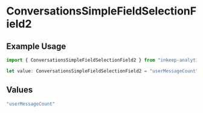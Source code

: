 # ConversationsSimpleFieldSelectionField2

## Example Usage

```typescript
import { ConversationsSimpleFieldSelectionField2 } from "inkeep-analytics-typescript/models/components";

let value: ConversationsSimpleFieldSelectionField2 = "userMessageCount";
```

## Values

```typescript
"userMessageCount"
```